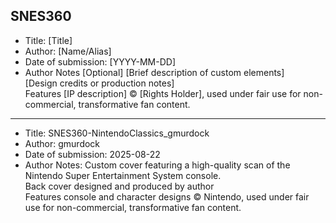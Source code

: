 ## SNES360

- Title: [Title]
- Author: [Name/Alias]
- Date of submission: [YYYY-MM-DD]
- Author Notes [Optional]
	[Brief description of custom elements]  
	[Design credits or production notes]  
	Features [IP description] © [Rights Holder], used under fair use for non-commercial, transformative fan content.

---

- Title: SNES360-NintendoClassics_gmurdock
- Author: gmurdock
- Date of submission: 2025-08-22
- Author Notes:
	Custom cover featuring a high-quality scan of the Nintendo Super Entertainment System console.  
	Back cover designed and produced by author  
	Features console and character designs © Nintendo, used under fair use for non-commercial, transformative fan content.
